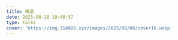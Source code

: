 ```yaml
---
title: 微语
date: 2025-08-18 19:48:57
type: talks
cover: 'https://img.314926.xyz/images/2025/08/08/cover16.webp'
---
```

<div id="qexot" class="tag-plugin timeline"></div>
<script src="https://gcore.jsdelivr.net/gh/MSCMDD/Qexo-Talks@main/Stellar/qexo_talk.js"></script>
<link rel="stylesheet" href="https://gcore.jsdelivr.net/gh/MSCMDD/Qexo-Talks@main/Stellar/qexo_talk.css">
<script>showQexoTalks("qexot", "https://qexo.kemeow.top", 5)</script>